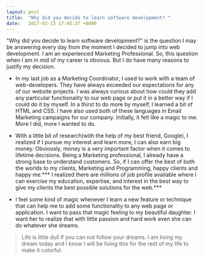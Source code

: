 ```yaml
---
layout: post
title:  "Why did you decide to learn software development? "
date:   2017-03-13 17:45:37 +0000
---
```



"Why did you decide to learn software development?" is the question I may be answering every day from the moment I decided to jump into web development. I am an experienced Marketing Professional. So, this question when I am in mid of my career is obvious. But I do have many reasons to justify my decision.

* In my last job as a Marketing Coordinator, I used to work with a team of web-developers. They have always exceeded our expectations for any of our website projects. I was always curious about how could they add any particular functionality to our web page or put it in a better way if I could do it by myself. In a thirst to do more by myself, I learned a bit of HTML and CSS. I have also used both of these languages in Email Marketing campaigns for our company. Initially, it felt like a magic to me. More I did, more I wanted to do.

* With a little bit of research(with the help of my best friend, Google), I realized if I pursue my interest and learn more, I can also earn big money. Obviously, money is a very important factor when it comes to lifetime decisions. Being a Marketing professional, I already have a strong base to understand customers. So, if I can offer the best of both the worlds to my clients, Marketing and Programming, happy clients and happy me.*** I realized there are millions of job profile available where I can exercise my education, expertise, and interest in the best way to give my clients the best possible solutions for the web.***

* I feel some kind of magic whenever I learn a new feature or technique that can help me to add some functionality to any web page or application. I want to pass that magic feeling to my beautiful daughter. I want her to realize that with little passion and hard work even she can do whatever she dreams. 

> Life is little dull if you can not follow your dreams. I am living my dream today and I know I will be living this for the rest of my life to make it colorful.
